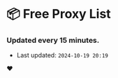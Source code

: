 # :package: Free Proxy List
### Updated every 15 minutes.

- Last updated: `2024-10-19 20:19`

:heart:
